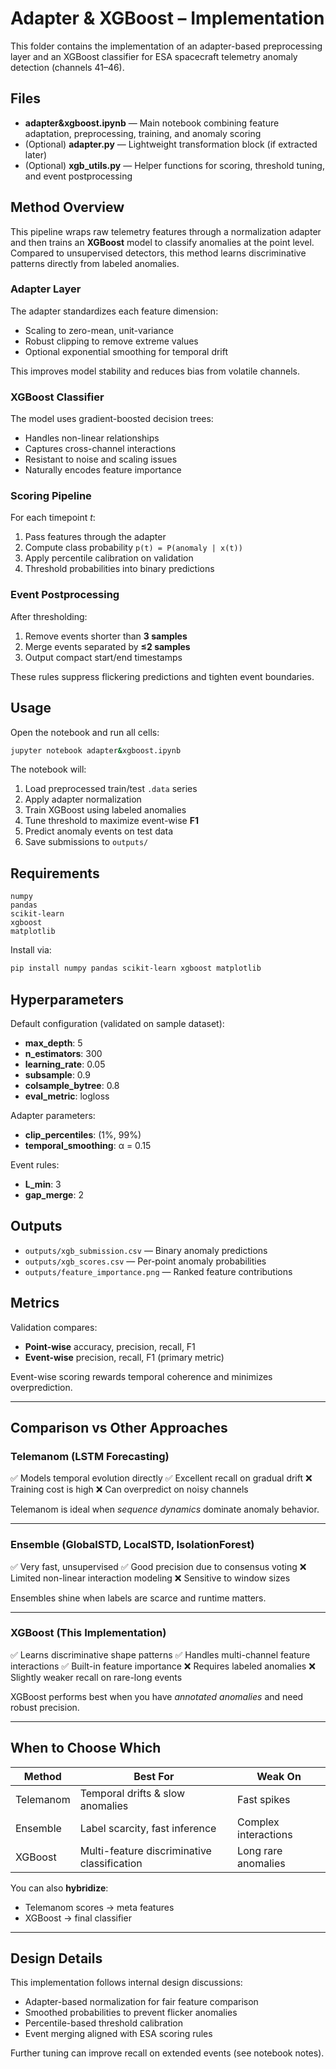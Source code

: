 

# Adapter & XGBoost – Implementation

This folder contains the implementation of an adapter-based preprocessing layer and an XGBoost classifier for ESA spacecraft telemetry anomaly detection (channels 41–46).

## Files

- **adapter&xgboost.ipynb** — Main notebook combining feature adaptation, preprocessing, training, and anomaly scoring
- (Optional) **adapter.py** — Lightweight transformation block (if extracted later)
- (Optional) **xgb_utils.py** — Helper functions for scoring, threshold tuning, and event postprocessing

## Method Overview

This pipeline wraps raw telemetry features through a normalization adapter and then trains an **XGBoost** model to classify anomalies at the point level. Compared to unsupervised detectors, this method learns discriminative patterns directly from labeled anomalies.

### Adapter Layer

The adapter standardizes each feature dimension:

- Scaling to zero-mean, unit-variance
- Robust clipping to remove extreme values
- Optional exponential smoothing for temporal drift

This improves model stability and reduces bias from volatile channels.

### XGBoost Classifier

The model uses gradient-boosted decision trees:

- Handles non-linear relationships
- Captures cross-channel interactions
- Resistant to noise and scaling issues
- Naturally encodes feature importance

### Scoring Pipeline

For each timepoint *t*:

1. Pass features through the adapter
2. Compute class probability `p(t) = P(anomaly | x(t))`
3. Apply percentile calibration on validation
4. Threshold probabilities into binary predictions

### Event Postprocessing

After thresholding:

1. Remove events shorter than **3 samples**
2. Merge events separated by **≤2 samples**
3. Output compact start/end timestamps

These rules suppress flickering predictions and tighten event boundaries.

## Usage

Open the notebook and run all cells:

```bash
jupyter notebook adapter&xgboost.ipynb
```

The notebook will:

1. Load preprocessed train/test `.data` series
2. Apply adapter normalization
3. Train XGBoost using labeled anomalies
4. Tune threshold to maximize event-wise **F1**
5. Predict anomaly events on test data
6. Save submissions to `outputs/`

## Requirements

```
numpy
pandas
scikit-learn
xgboost
matplotlib
```

Install via:

```bash
pip install numpy pandas scikit-learn xgboost matplotlib
```

## Hyperparameters

Default configuration (validated on sample dataset):

- **max_depth**: 5
- **n_estimators**: 300
- **learning_rate**: 0.05
- **subsample**: 0.9
- **colsample_bytree**: 0.8
- **eval_metric**: logloss

Adapter parameters:

- **clip_percentiles**: (1%, 99%)
- **temporal_smoothing**: α = 0.15

Event rules:

- **L_min**: 3
- **gap_merge**: 2

## Outputs

- `outputs/xgb_submission.csv` — Binary anomaly predictions
- `outputs/xgb_scores.csv` — Per-point anomaly probabilities
- `outputs/feature_importance.png` — Ranked feature contributions

## Metrics

Validation compares:

- **Point-wise** accuracy, precision, recall, F1
- **Event-wise** precision, recall, F1 (primary metric)

Event-wise scoring rewards temporal coherence and minimizes overprediction.

---

## Comparison vs Other Approaches

### Telemanom (LSTM Forecasting)
✅ Models temporal evolution directly
✅ Excellent recall on gradual drift
❌ Training cost is high
❌ Can overpredict on noisy channels

Telemanom is ideal when *sequence dynamics* dominate anomaly behavior.

---

### Ensemble (GlobalSTD, LocalSTD, IsolationForest)
✅ Very fast, unsupervised
✅ Good precision due to consensus voting
❌ Limited non-linear interaction modeling
❌ Sensitive to window sizes

Ensembles shine when labels are scarce and runtime matters.

---

### XGBoost (This Implementation)
✅ Learns discriminative shape patterns
✅ Handles multi-channel feature interactions
✅ Built-in feature importance
❌ Requires labeled anomalies
❌ Slightly weaker recall on rare-long events

XGBoost performs best when you have *annotated anomalies* and need robust precision.

---

## When to Choose Which

| Method          | Best For | Weak On |
|----------------|----------|---------|
| Telemanom      | Temporal drifts & slow anomalies | Fast spikes |
| Ensemble       | Label scarcity, fast inference   | Complex interactions |
| XGBoost        | Multi-feature discriminative classification | Long rare anomalies |

You can also **hybridize**:
- Telemanom scores → meta features
- XGBoost → final classifier

---

## Design Details

This implementation follows internal design discussions:

- Adapter-based normalization for fair feature comparison
- Smoothed probabilities to prevent flicker anomalies
- Percentile-based threshold calibration
- Event merging aligned with ESA scoring rules

Further tuning can improve recall on extended events (see notebook notes).

